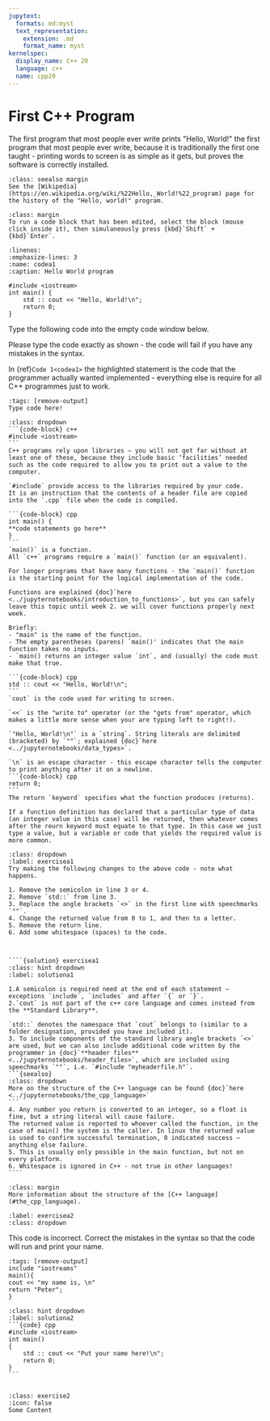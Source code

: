 ```yaml
---
jupytext:
  formats: md:myst
  text_representation:
    extension: .md
    format_name: myst
kernelspec:
  display_name: C++ 20
  language: c++
  name: cpp20
---
```


# First C++ Program

The first program that most people ever write prints "Hello, World!" the first program that most people ever write, because it is traditionally the first one taught - printing words to screen is as simple as it gets, but proves the software is correctly installed.

```{Admonition} History of the Hello World Program
:class: seealso margin
See the [Wikipedia](https://en.wikipedia.org/wiki/%22Hello,_World!%22_program) page for the history of the "Hello, world!" program.
```


```{tip}
:class: margin
To run a code block that has been edited, select the block (mouse click inside it), then simulaneously press {kbd}`Shift` + {kbd}`Enter`. 
```
```{code-block} cpp
:linenos: 
:emphasize-lines: 3
:name: codea1
:caption: Hello World program

#include <iostream>
int main() {
	std :: cout << "Hello, World!\n";
	return 0;
}
```
Type the following code into the empty code window below.

Please type the code exactly as shown - the code will fail if you have any mistakes in the syntax. 

In {ref}`Code 1<codea1>` the highlighted statement is the code that the programmer actually wanted implemented - everything else is require for all C++ programmes just to work.

```{code-cell} c++
:tags: [remove-output]
Type code here!
```

````{admonition} Code Explanation
:class: dropdown
```{code-block} c++
#include <iostream>
```
C++ programs rely upon libraries – you will not get far without at least one of these, because they include basic ‘facilities’ needed such as the code required to allow you to print out a value to the computer.

`#include` provide access to the libraries required by your code.
It is an instruction that the contents of a header file are copied into the `.cpp` file when the code is compiled.

```{code-block} cpp
int main() {
**code statements go here**
}
```
`main()` is a function.
All `c++` programs require a `main()` function (or an equivalent).

For longer programs that have many functions - the `main()` function is the starting point for the logical implementation of the code.

Functions are explained {doc}`here <../jupyternotebooks/introduction_to_functions>`, but you can safely leave this topic until week 2. we will cover functions properly next week. 

Briefly:
- "main" is the name of the function.
- The empty parentheses (parens) `main()' indicates that the main function takes no inputs.
- `main() returns an integer value `int`, and (usually) the code must make that true.

```{code-block} cpp
std :: cout << "Hello, World!\n";
```
`cout` is the code used for writing to screen.

`<<` is the "write to" operator (or the "gets from" operator, which makes a little more sense when your are typing left to right!).

`"Hello, World!\n"` is a `string`. String literals are delimited (bracketed) by `""`; explained {doc}`here <../jupyternotebooks/data_types>`.

`\n` is an escape character - this escape character tells the computer to print anything after it on a newline. 
```{code-block} cpp
return 0;
```
The return `keyword` specifies what the function produces (returns).

If a function definition has declared that a particular type of data (an integer value in this case) will be returned, then whatever comes after the reurn keyword must equate to that type. In this case we just type a value, but a variable or code that yields the required value is more common.

````

`````{exercise} 
:class: dropdown
:label: exercisea1
Try making the following changes to the above code - note what happens.

1. Remove the semicolon in line 3 or 4. 
2. Remove `std::` from line 3.
3. Replace the angle brackets `<>` in the first line with speechmarks `""`.
4. Change the returned value from 0 to 1, and then to a letter.
5. Remove the return line.
6. Add some whitespace (spaces) to the code.



````{solution} exercisea1 
:class: hint dropdown
:label: solutiona1

1.A semicolon is required need at the end of each statement – exceptions `include`, `includes` and after `{` or `}`. 
2.`cout` is not part of the c++ core language and comes instead from the **Standard Library**. 

`std::` denotes the namespace that `cout` belongs to (similar to a folder designation, provided you have included it). 
3. To include components of the standard library angle brackets `<>` are used, but we can also include additional code written by the programmer in {doc}`**header files** <../jupyternotebooks/header_files>`, which are included using speechmarks `""`, i.e. `#include "myheaderfile.h"`.
```{seealso}
:class: dropdown
More on the structure of the C++ language can be found {doc}`here <../jupyternotebooks/the_cpp_language>`
```
4. Any number you return is converted to an integer, so a float is fine, but a string literal will cause failure. 
The returned value is reported to whoever called the function, in the case of main() the system is the caller. In linux the returned value is used to confirm successful termination, 0 indicated success – anything else failure.
5. This is usually only possible in the main function, but not on every platform.
6. Whitespace is ignored in C++ - not true in other languages!
````
`````

```{seealso}
:class: margin
More information about the structure of the [C++ language](#the_cpp_language).
```




`````{exercise-start}
:label: exercisea2
:class: dropdown
`````
This code is incorrect. Correct the mistakes in the syntax so that the code will run and print your name.
````{code-cell} cpp
:tags: [remove-output]
include "iostreams"
main(){
cout << "my name is, \n"
return "Peter";
}
````
````{solution} exercisea2
:class: hint dropdown
:label: solutiona2
```{code} cpp
#include <iostream>
int main()
{
	std :: cout << "Put your name here!\n";
	return 0;
}
```
````
`````{exercise-end}
`````

```{admonition} Code Explanation
:class: exercise2
:icon: false
Some Content
```



<!-- 
```{admonition}  An extra exercise
:class: extra-credit
An "extra credit" exercise is presented here.
```

```{admonition}  Useful-Link
:class: tip
An "extra credit" exercise is presented here.
```

```{admonition}  {fa}`check` Title
:class: note
An "extra credit" exercise is presented here.
``` -->
